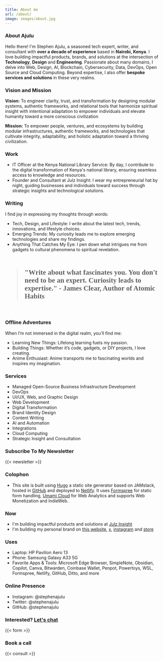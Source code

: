 ```yaml
---
title: About me
url: /about/
image: images/about.jpg
---
```

### About Ajulu

Hello there! I'm Stephen Ajulu, a seasoned tech expert, writer, and consultant with **over a decade of experience** based in **Nairobi, Kenya**. I love building impactful products, brands, and solutions at the intersection of **Technology**, **Design** and **Engineering**. Passionate about many domains, I delve into Web, Design, AI, Blockchain, Cybersecurity, Data, DevOps, Open Source and Cloud Computing. Beyond expertise, I also offer **bespoke services and solutions** in these very realms.

### Vision and Mission

**Vision:** To engineer clarity, trust, and transformation by designing modular systems, authentic frameworks, and relational tools that harmonize spiritual insight with intentional adaptation to empower individuals and elevate humanity toward a more conscious civilization

**Mission:** To empower people, ventures, and ecosystems by building modular infrastructures, authentic frameworks, and technologies that cultivate integrity, adaptability, and holistic adaptation toward a thriving civilization.

### Work

* IT Officer at the Kenya National Library Service: By day, I contribute to the digital transformation of Kenya's national library, ensuring seamless access to knowledge and resources.
* Founder and Consultant at Julz Insight: I wear my entrepreneurial hat by night, guiding businesses and individuals toward success through strategic insights and technological solutions.

### Writing

I find joy in expressing my thoughts through words:

* Tech, Design, and Lifestyle: I write about the latest tech, trends, innovations, and lifestyle choices.
* Emerging Trends: My curiosity leads me to explore emerging technologies and share my findings.
* Anything That Catches My Eye: I pen down what intrigues me from gadgets to cultural phenomena to spiritual revelation.

&nbsp;

<blockquote cite="https://twitter.com/JamesClear/status/1108397795763990528" style="font-family: Newsreader;font-weight: bold;font-size: 23px;">"Write about what fascinates you. You don't need to be an expert. Curiosity leads to expertise." - James Clear, Author of Atomic Habits</blockquote>

&nbsp;

### Offline Adventures

When I’m not immersed in the digital realm, you’ll find me:

* Learning New Things: Lifelong learning fuels my passion.
* Building Things: Whether it’s code, gadgets, or DIY projects, I love creating.
* Anime Enthusiast: Anime transports me to fascinating worlds and inspires my imagination.

### Services

* Managed Open-Source Business Infrastructure Development
* DevOps
* UI/UX, Web, and Graphic Design
* Web Development
* Digital Transformation
* Brand Identity Design
* Content Writing
* AI and Automation
* Integrations
* Cloud Computing
* Strategic Insight and Consultation

### Subscribe To My Newsletter

{{&lt; newsletter &gt;}}

### Colophon

* This site is built using [Hugo](https://gohugo.io) a static site generator based on JAMstack, hosted in [GitHub](https://github.com) and deployed to [Netlify](https://netlify.com). It uses [Formspree](https://formspree.io) for static form handling, [Umami Cloud](https://umami.is) for Web Analytics and supports Web Monetization and IndieWeb.

### Now

* I'm building impactful products and solutions at <a href="https://julzinsight.netlify.app" target="_blank" rel="noopener">Julz Insight</a>
* I'm building my personal brand on <a href="https://ajulu.netlify.app" target="_blank" rel="noopener">this website</a>, <a href="https://x.com/stephenajulu" target="_blank" rel="noopener">x</a>, <a href="https://instagram.com/stephenajulu" target="_blank" rel="noopener">instagram</a> and <a href="https://stephenajulu.gumroad.com" target="_blank" rel="noopener">store</a>

### Uses

* Laptop: HP Pavilion Aero 13
* Phone: Samsung Galaxy A33 5G
* Favorite Apps & Tools: Microsoft Edge Browser, SimpleNote, Obsidian, Copilot, Canva, Bitwarden, Coinbase Wallet, Penpot, Powertoys, WSL, Formspree, Netlify, GitHub, Ditto, and more

### Online Presence

* Instagram: @stephenajulu
* Twitter: @stephenajulu
* GitHub: @stephenajulu

### Interested? [Let's chat](mailto:ajulu.b22uf@aleeas.com)

{{&lt; form &gt;}}

### Book a call

{{&lt; consult &gt;}}